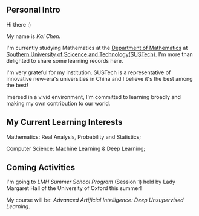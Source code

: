 ## Personal Intro

Hi there :)

My name is *Kai Chen*. 

I'm currently studying Mathematics at the [Department of Mathematics](https://math.sustech.edu.cn) at [Southern University of Scicence and Technology(SUSTech)](https://www.sustech.edu.cn). I'm more than delighted to share some learning records here.

I'm very grateful for my institution. SUSTech is a representative of innovative new-era's universities in China and I believe it's the best among the best!

Imersed in a vivid environment, I'm committed to learning broadly and making my own contribution to our world.

## My Current Learning Interests

Mathematics: Real Analysis, Probability and Statistics;

Computer Science: Machine Learning & Deep Learning;

## Coming Activities

I'm going to *LMH Summer School Program* (Session 1) held by Lady Margaret Hall of the University of Oxford this summer!

My course will be: *Advanced Artificial Intelligence: Deep Unsupervised Learning*.
